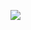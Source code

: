 
![](https://xfqnyg.by3301.livefilestore.com/y2pJxX2_Wv47fZEHmlU2Jvdr51Lh1LrfgMzcSEATIayOznHnrT9Odm9s0NAGyUavg1On2B3kPYItBmUTs5cMCHVFax6sdl1irwVXHgTqn7vHps/logo.png)
